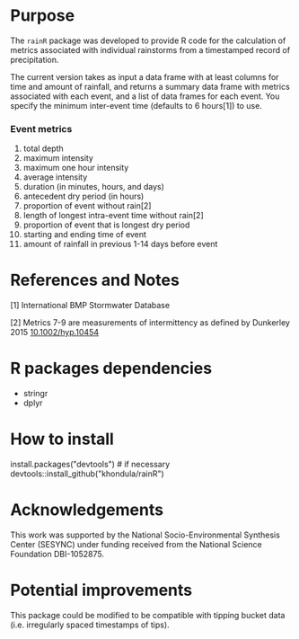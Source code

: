 # Purpose

The `rainR` package was developed to provide R code for the calculation of metrics associated with individual rainstorms from a timestamped record of precipitation. 

The current version takes as input a data frame with at least columns for time and amount of rainfall, and returns a summary data frame with metrics associated with each event, and a list of data frames for each event. You specify the minimum inter-event time (defaults to 6 hours[1]) to use. 

### Event metrics

1. total depth
2. maximum intensity
3. maximum one hour intensity
4. average intensity
5. duration (in minutes, hours, and days)
6. antecedent dry period (in hours)
7. proportion of event without rain[2]
8. length of longest intra-event time without rain[2]
9. proportion of event that is longest dry period 
10. starting and ending time of event
11. amount of rainfall in previous 1-14 days before event

# References and Notes

[1] International BMP Stormwater Database 

[2] Metrics 7-9 are measurements of intermittency as defined by Dunkerley 2015 [10.1002/hyp.10454](http://onlinelibrary.wiley.com/doi/10.1002/hyp.10454/abstract)

# R packages dependencies

- stringr
- dplyr

# How to install

install.packages("devtools")  # if necessary
devtools::install_github("khondula/rainR")

# Acknowledgements

This work was supported by the National Socio-Environmental Synthesis Center (SESYNC) under funding received from the National Science Foundation DBI-1052875.

# Potential improvements

This package could be modified to be compatible with tipping bucket data (i.e. irregularly spaced timestamps of tips). 
